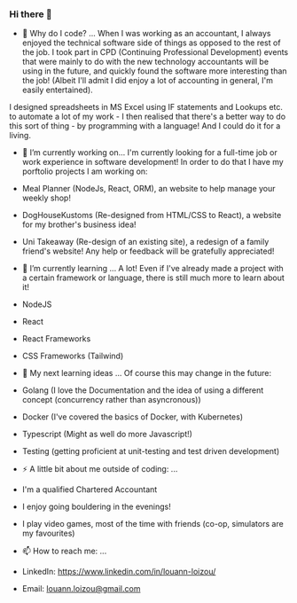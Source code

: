 ### Hi there 👋

- 💬 Why do I code? ...
When I was working as an accountant, I always enjoyed the technical software side of things as opposed to the rest of the job. 
I took part in CPD (Continuing Professional Development) events that were mainly to do with the new technology accountants will be using in the future, and quickly found the software more interesting than the job! (Albeit I'll admit I did enjoy a lot of accounting in general, I'm easily entertained). 

I designed spreadsheets in MS Excel using IF statements and Lookups etc. to automate a lot of my work - I then realised that there's a better way to do this sort of thing - by programming with a language! And I could do it for a living.

- 🔭 I’m currently working on...
I'm currently looking for a full-time job or work experience in software development! 
In order to do that I have my porftolio projects I am working on: 
- Meal Planner (NodeJs, React, ORM), an website to help manage your weekly shop!
- DogHouseKustoms (Re-designed from HTML/CSS to React), a website for my brother's business idea!
- Uni Takeaway (Re-design of an existing site), a redesign of a family friend's website!
Any help or feedback will be gratefully appreciated!

- 🌱 I’m currently learning ...
A lot! Even if I've already made a project with a certain framework or language, there is still much more to learn about it!
- NodeJS 
- React
- React Frameworks
- CSS Frameworks (Tailwind)

- 🤔 My next learning ideas ...
Of course this may change in the future:
- Golang (I love the Documentation and the idea of using a different concept (concurrency rather than asyncronous))
- Docker (I've covered the basics of Docker, with Kubernetes)
- Typescript (Might as well do more Javascript!)
- Testing (getting proficient at unit-testing and test driven development)

- ⚡ A little bit about me outside of coding: ...
- I'm a qualified Chartered Accountant
- I enjoy going bouldering in the evenings!
- I play video games, most of the time with friends (co-op, simulators are my favourites)

- 📫 How to reach me: ...
- LinkedIn: https://www.linkedin.com/in/louann-loizou/
- Email: louann.loizou@gmail.com
